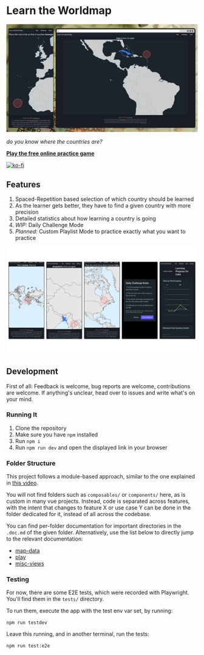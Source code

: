 # Learn the Worldmap

![screenshot of the app showing excerpts from the worldmap where the user is challenged to select a country](doc/screenshot.png)

_do you know where the countries are?_

**[Play the free online practice game](https://map.koljapluemer.com)**

[![ko-fi](https://ko-fi.com/img/githubbutton_sm.svg)](https://ko-fi.com/S6S81CWUVD)

## Features

1. Spaced-Repetition based selection of which country should be learned
2. As the learner gets better, they have to find a given country with more precision
3. Detailed statistics about how learning a country is going
4. *WIP:* Daily Challenge Mode
5. *Planned:* Custom Playlist Mode to practice exactly what you want to practice


![screenshots](doc/more_screenshots.png)


## Development

First of all: Feedback is welcome, bug reports are welcome, contributions are welcome. If anything's unclear, head over to issues and write what's on your mind.

### Running It

1. Clone the repository
2. Make sure you have `npm` installed
3. Run `npm i`
4. Run `npm run dev` and open the displayed link in your browser

### Folder Structure

This project follows a module-based approach, similar to the one explained in [this video](https://www.youtube.com/watch?v=iuyzO2QkY7A).

You will not find folders such as `composables/` or `components/` here, as is custom in many vue projects.
Instead, code is separated across features, with the intent that changes to feature X or use case Y can be done in the 
folder dedicated for it, instead of all across the codebase.

You can find per-folder documentation for important directories in the `.doc.md` of the given folder. Alternatively, use the list below to directly jump to the relevant documentation:


- [map-data](src/modules/map-data/.doc.md) 
- [play](src/modules/play/.doc.md)
- [misc-views](src/modules/.doc.md)


### Testing

For now, there are some E2E tests, which were recorded with Playwright.
You'll find them in the `tests/` directory.

To run them, execute the app with the test env var set, by running:

```
npm run testdev
```

Leave this running, and in another terminal, run the tests:

```
npm run test:e2e
```